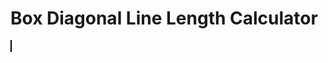 <script setup>
  import CalcEmbeder from '../components/calc-embeder.vue'

  const calcData = {
    title: 'Box Diagonal Line Length Calculator', 
    calcUrl: 'c-20221028.063041995-e3d-00d41f-52285e' 
  }
</script>

# Box Diagonal Line Length Calculator
  
<CalcEmbeder :calcData="calcData"
  width="100%" :iframeHeight="980" style="border:1px solid black;">
</CalcEmbeder>
